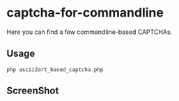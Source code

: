 # captcha-for-commandline
Here you can find a few commandline-based CAPTCHAs.

## Usage

```
php ascii2art_based_captcha.php
```

## ScreenShot

